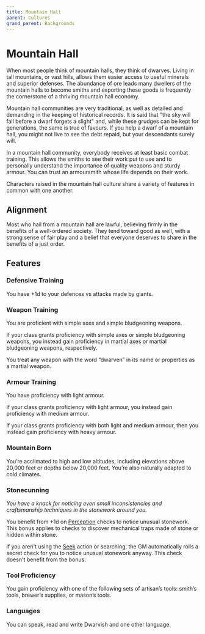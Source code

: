 ```yaml
---
title: Mountain Hall
parent: Cultures
grand_parent: Backgrounds
---
```


# Mountain Hall
When most people think of mountain halls, they think of dwarves. Living in tall mountains, or vast hills, allows them easier access to useful minerals and superior defenses. The abundance of ore leads many dwellers of the mountain halls to become smiths and exporting these goods is frequently the cornerstone of a thriving mountain hall economy.

Mountain hall communities are very traditional, as well as detailed and demanding in the keeping of historical records. It is said that "the sky will fall before a dwarf forgets a slight" and, while these grudges can be kept for generations, the same is true of favours. If you help a dwarf of a mountain hall, you might not live to see the debt repaid, but your descendants surely will.

In a mountain hall community, everybody receives at least basic combat training. This allows the smiths to see their work put to use and to personally understand the importance of quality weapons and sturdy armour. You can trust an armoursmith whose life depends on their work.

Characters raised in the mountain hall culture share a variety of features in common with one another.

## Alignment
Most who hail from a mountain hall are lawful, believing firmly in the benefits of a well-ordered society. They tend toward good as well, with a strong sense of fair play and a belief that everyone deserves to share in the benefits of a just order.

## Features

### Defensive Training
You have +1d to your defences vs attacks made by giants.

### Weapon Training
You are proficient with simple axes and simple bludgeoning weapons.

If your class grants proficiency with simple axes or simple bludgeoning weapons, you instead gain proficiency in martial axes or martial bludgeoning weapons, respectively.

You treat any weapon with the word “dwarven” in its name or properties as a martial weapon.

### Armour Training
You have proficiency with light armour.

If your class grants proficiency with light armour, you instead gain proficiency with medium armour.

If your class grants proficiency with both light and medium armour, then you instead gain proficiency with heavy armour.

### Mountain Born
You’re acclimated to high and low altitudes, including elevations above 20,000 feet or depths below 20,000 feet. You’re also naturally adapted to cold climates.

### Stonecunning
*You have a knack for noticing even small inconsistencies and craftsmanship techniques in the stonework around you.*

You benefit from +1d on [Perception](https://stormchaserroleplaying.com/stormchaserRPG/General/Specific/Perception/) checks to notice unusual stonework. This bonus applies to checks to discover mechanical traps made of stone or hidden within stone.

If you aren't using the [Seek](https://stormchaserroleplaying.com/stormchaserRPG/Combat/Actions/Seek/) action or searching, the GM automatically rolls a secret check for you to notice unusual stonework anyway. This check doesn't benefit from the bonus.

### Tool Proficiency
You gain proficiency with one of the following sets of artisan’s tools: smith’s tools, brewer’s supplies, or mason’s tools.

### Languages
You can speak, read and write Dwarvish and one other language. 
